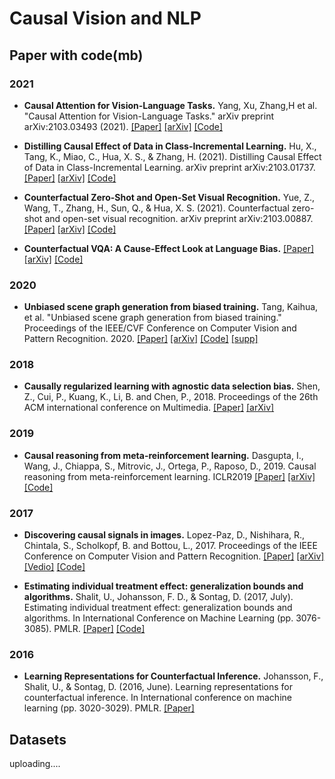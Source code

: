 # Causal Vision and NLP


## Paper with code(mb)

### 2021 

- **Causal Attention for Vision-Language Tasks.** Yang, Xu, Zhang,H  et al. "Causal Attention for Vision-Language Tasks." arXiv preprint arXiv:2103.03493 (2021). 
[[Paper]](https://arxiv.org/pdf/2103.03493.pdf)
[[arXiv]](https://arxiv.org/abs/2103.03493)
[[Code]](https://github.com/yangxuntu/lxmertcatt)

- **Distilling Causal Effect of Data in Class-Incremental Learning.** Hu, X., Tang, K., Miao, C., Hua, X. S., & Zhang, H. (2021). Distilling Causal Effect of Data in Class-Incremental Learning. arXiv preprint arXiv:2103.01737.
[[Paper]](https://arxiv.org/pdf/2103.01737.pdf)
[[arXiv]](https://arxiv.org/abs/2103.01737)
[[Code]](https://github.com/JoyHuYY1412/DDE_CIL)

- **Counterfactual Zero-Shot and Open-Set Visual Recognition.** Yue, Z., Wang, T., Zhang, H., Sun, Q., & Hua, X. S. (2021). Counterfactual zero-shot and open-set visual recognition. arXiv preprint arXiv:2103.00887.
[[Paper]](https://arxiv.org/pdf/2103.00887.pdf)
[[arXiv]](https://arxiv.org/abs/2103.00887)
[[Code]](https://github.com/yue-zhongqi/gcm-cf)

- **Counterfactual VQA: A Cause-Effect Look at Language Bias.** 
[[Paper]](https://arxiv.org/abs/2006.04315.pdf)
[[arXiv]](https://arxiv.org/abs/2006.04315)
[[Code]](https://github.com/yuleiniu/cfvqa)

### 2020
- **Unbiased scene graph generation from biased training.** Tang, Kaihua, et al. "Unbiased scene graph generation from biased training." Proceedings of the IEEE/CVF Conference on Computer Vision and Pattern Recognition. 2020. 
[[Paper]](https://openaccess.thecvf.com/content_CVPR_2020/papers/Tang_Unbiased_Scene_Graph_Generation_From_Biased_Training_CVPR_2020_paper.pdf) 
[[arXiv]](https://arxiv.org/abs/2002.11949) 
[[Code]](https://github.com/KaihuaTang/Scene-Graph-Benchmark.pytorch)
[[supp]](https://openaccess.thecvf.com/content_CVPR_2020/supplemental/Tang_Unbiased_Scene_Graph_CVPR_2020_supplemental.pdf)


### 2018
- **Causally regularized learning with agnostic data selection bias.** Shen, Z., Cui, P., Kuang, K., Li, B. and Chen, P., 2018. Proceedings of the 26th ACM international conference on Multimedia.
[[Paper]](https://dl.acm.org/doi/abs/10.1145/3240508.3240577) 
[[arXiv]](https://arxiv.org/pdf/1708.06656.pdf)


### 2019 
- **Causal reasoning from meta-reinforcement learning.** Dasgupta, I., Wang, J., Chiappa, S., Mitrovic, J., Ortega, P., Raposo, D., 2019. Causal reasoning from meta-reinforcement learning. ICLR2019 
[[Paper]](https://openreview.net/pdf?id=H1ltQ3R9KQ) 
[[arXiv]](https://arxiv.org/abs/1901.08162) 
[[Code]](https://github.com/kantneel/causal-metarl)


### 2017
- **Discovering causal signals in images.** Lopez-Paz, D., Nishihara, R., Chintala, S., Scholkopf, B. and Bottou, L., 2017. Proceedings of the IEEE Conference on Computer Vision and Pattern Recognition. 
[[Paper]](https://openaccess.thecvf.com/content_cvpr_2017/papers/Lopez-Paz_Discovering_Causal_Signals_CVPR_2017_paper.pdf) 
[[arXiv]](https://arxiv.org/abs/1605.08179) 
[[Vedio]](https://www.youtube.com/watch?v=_rRz7UozXR4) 
[[Code]](https://github.com/kyrs/NCC-experiments) 

- **Estimating individual treatment effect: generalization bounds and algorithms.** Shalit, U., Johansson, F. D., & Sontag, D. (2017, July). Estimating individual treatment effect: generalization bounds and algorithms. In International Conference on Machine Learning (pp. 3076-3085). PMLR.
[[Paper]](http://proceedings.mlr.press/v70/shalit17a/shalit17a.pdf)
[[Code]](https://github.com/clinicalml/cfrnet)



### 2016 

- **Learning Representations for Counterfactual Inference.** Johansson, F., Shalit, U., & Sontag, D. (2016, June). Learning representations for counterfactual inference. In International conference on machine learning (pp. 3020-3029). PMLR. 
[[Paper]](http://proceedings.mlr.press/v48/johansson16.pdf)






## Datasets
uploading....



